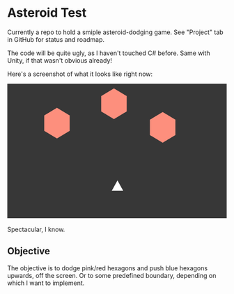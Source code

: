 # Asteroid Test

Currently a repo to hold a smiple asteroid-dodging game. See "Project" tab in GitHub for status and roadmap.

The code will be quite ugly, as I haven't touched C# before. Same with Unity, if that wasn't obvious already! 

Here's a screenshot of what it looks like right now:

<img src="current_screenshot.png" width="525" height="309"/>

Spectacular, I know. 


## Objective
The objective is to dodge pink/red hexagons and push blue hexagons upwards, off the screen. Or to some predefined boundary, depending on which I want to implement.
